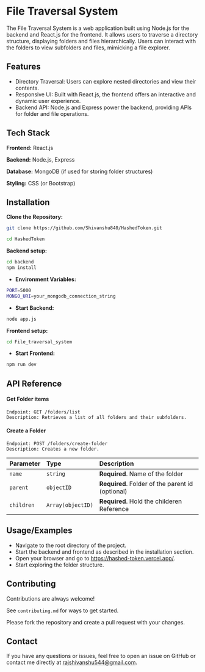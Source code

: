 
# File Traversal System

The File Traversal System is a web application built using Node.js for the backend and React.js for the frontend. It allows users to traverse a directory structure, displaying folders and files hierarchically. Users can interact with the folders to view subfolders and files, mimicking a file explorer.


## Features

- Directory Traversal: Users can explore nested directories and view their contents.
- Responsive UI: Built with React.js, the frontend offers an interactive and dynamic user experience.
- Backend API: Node.js and Express power the backend, providing APIs for folder and file operations.


## Tech Stack

**Frontend:** React.js

**Backend:** Node.js, Express

**Database:** MongoDB (if used for storing folder structures)

**Styling:** CSS (or Bootstrap)

## Installation

**Clone the Repository:**

```bash
git clone https://github.com/Shivanshu840/HashedToken.git

cd HashedToken

```

**Backend setup:**


```bash
cd backend
npm install


```
  - **Environment Variables:**

  ```bash
PORT=5000
MONGO_URI=your_mongodb_connection_string


```

- **Start Backend:**

```bash
node app.js

```

**Frontend setup:**

```bash
cd File_traversal_system


```
- **Start Frontend:**

```bash
npm run dev

```

    
## API Reference

#### Get Folder items

```http
Endpoint: GET /folders/list
Description: Retrieves a list of all folders and their subfolders.
```

#### Create a Folder

```http
Endpoint: POST /folders/create-folder
Description: Creates a new folder.
```

| Parameter | Type     | Description                       |
| :-------- | :------- | :-------------------------------- |
| `name`      | `string` | **Required**.  Name of the folder |
| `parent`      | `objectID` | **Required**.  Folder of the parent id (optional) |
| `children`      | `Array(objectID)` | **Required**. Hold the childeren Reference |



## Usage/Examples

- Navigate to the root directory of the project.
- Start the backend and frontend as described in the installation section.
- Open your browser and go to https://hashed-token.vercel.app/.
- Start exploring the folder structure.


## Contributing

Contributions are always welcome!

See `contributing.md` for ways to get started.

Please fork the repository and create a pull request with your changes.


## Contact

If you have any questions or issues, feel free to open an issue on GitHub or contact me directly at rajshivanshu544@gmail.com.


